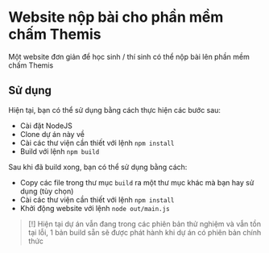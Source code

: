# Website nộp bài cho phần mềm chấm Themis
Một website đơn giản để học sinh / thí sinh có thể nộp bài lên phần mềm chấm Themis

## Sử dụng
Hiện tại, bạn có thể sử dụng bằng cách thực hiện các bước sau:
- Cài đặt NodeJS
- Clone dự án này về
- Cài các thư viện cần thiết với lệnh `npm install`
- Build với lệnh `npm build`

Sau khi đã build xong, bạn có thể sử dụng bằng cách:
- Copy các file trong thư mục `build` ra một thư mục khác mà bạn hay sử dụng (tùy chọn)
- Cài các thư viện cần thiết với lệnh `npm install`
- Khởi động website với lệnh `node out/main.js`

> [!]
> Hiện tại dự án vẫn đang trong các phiên bản thử nghiệm và vẫn tồn tại lỗi, 1 bản build sẵn sẽ được phát hành khi dự án có phiên bản chính thức
